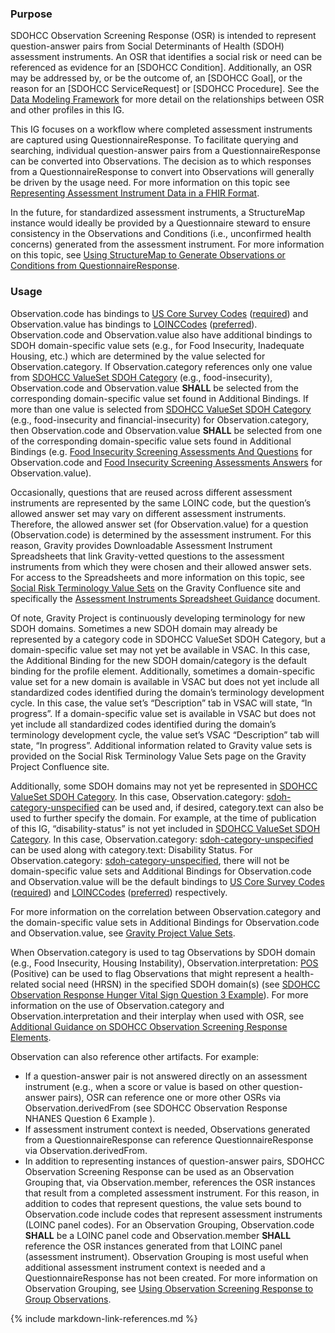 ### Purpose

SDOHCC Observation Screening Response (OSR) is intended to represent question-answer pairs from Social Determinants of Health (SDOH) assessment instruments. An OSR that identifies a social risk or need can be referenced as evidence for an [SDOHCC Condition]. Additionally, an OSR may be addressed by, or be the outcome of, an [SDOHCC Goal], or the reason for an [SDOHCC ServiceRequest] or [SDOHCC Procedure]. See the [Data Modeling Framework](sdoh_clinical_care_scope.html#data-modeling-framework) for more detail on the relationships between OSR and other profiles in this IG.

This IG focuses on a workflow where completed assessment instruments are captured using QuestionnaireResponse. To facilitate querying and searching, individual question-answer pairs from a QuestionnaireResponse can be converted into Observations. The decision as to which responses from a QuestionnaireResponse to convert into Observations will generally be driven by the usage need. For more information on this topic see [Representing Assessment Instrument Data in a FHIR Format](assessment_instrument_support.html#representing-assessment-instrument-data-in-a-fhir-format).

In the future, for standardized assessment instruments, a StructureMap instance would ideally be provided by a Questionnaire steward to ensure consistency in the Observations and Conditions (i.e., unconfirmed health concerns) generated from the assessment instrument. For more information on this topic, see [Using StructureMap to Generate Observations or Conditions from QuestionnaireResponse](assessment_instrument_support.html#using-structuremap-to-generate-observations-or-conditions-from-questionnaireresponse).

### Usage

Observation.code has bindings to [US Core Survey Codes]({{site.data.fhir.ver.uscore}}/ValueSet-us-core-survey-codes.html) ([required]({{site.data.fhir.path}}terminologies.html#required)) and Observation.value has bindings to [LOINCCodes]({{site.data.fhir.path}}valueset-observation-codes.html) ([preferred]({{site.data.fhir.path}}terminologies.html#preferred)). Observation.code and Observation.value also have additional bindings to SDOH domain-specific value sets (e.g., for Food Insecurity, Inadequate Housing, etc.) which are determined by the value selected for Observation.category. If Observation.category references only one value from [SDOHCC ValueSet SDOH Category](ValueSet-SDOHCC-ValueSetSDOHCategory.html) (e.g., food-insecurity), Observation.code and Observation.value **SHALL** be selected from the corresponding domain-specific value set found in Additional Bindings. If more than one value is selected from [SDOHCC ValueSet SDOH Category](ValueSet-SDOHCC-ValueSetSDOHCategory.html) (e.g., food-insecurity and financial-insecurity) for Observation.category, then Observation.code and Observation.value **SHALL** be selected from one of the corresponding domain-specific value sets found in Additional Bindings (e.g. [Food Insecurity Screening Assessments And Questions](https://vsac.nlm.nih.gov/valueset/2.16.840.1.113762.1.4.1247.194/expansion/Latest) for Observation.code and [Food Insecurity Screening Assessments Answers](https://vsac.nlm.nih.gov/valueset/2.16.840.1.113762.1.4.1247.174/expansion/Latest) for Observation.value).

Occasionally, questions that are reused across different assessment instruments are represented by the same LOINC code, but the question’s allowed answer set may vary on different assessment instruments. Therefore, the allowed answer set (for Observation.value) for a question (Observation.code) is determined by the assessment instrument. For this reason, Gravity provides Downloadable Assessment Instrument Spreadsheets that link Gravity-vetted questions to the assessment instruments from which they were chosen and their allowed answer sets. For access to the Spreadsheets and more information on this topic, see [Social Risk Terminology Value Sets](https://confluence.hl7.org/display/GRAV/Social+Risk+Terminology+Value+Sets) on the Gravity Confluence site and specifically the [Assessment Instruments Spreadsheet Guidance](https://confluence.hl7.org/display/GRAV/Social+Risk+Terminology+Value+Sets?preview=/97463504/161062739/Assessment_Instruments_Spreadsheet_Guidance_V1.pdf) document.

Of note, Gravity Project is continuously developing terminology for new SDOH domains. Sometimes a new SDOH domain may already be represented by a category code in SDOHCC ValueSet SDOH Category, but a domain-specific value set may not yet be available in VSAC. In this case, the Additional Binding for the new SDOH domain/category is the default binding for the profile element. Additionally, sometimes a domain-specific value set for a new domain is available in VSAC but does not yet include all standardized codes identified during the domain’s terminology development cycle. In this case, the value set’s “Description” tab in VSAC will state, “In progress”. If a domain-specific value set is available in VSAC but does not yet include all standardized codes identified during the domain’s terminology development cycle, the value set’s VSAC “Description” tab will state, “In progress”. Additional information related to Gravity value sets is provided on the Social Risk Terminology Value Sets page on the Gravity Project Confluence site.

Additionally, some SDOH domains may not yet be represented in [SDOHCC ValueSet SDOH Category](ValueSet-SDOHCC-ValueSetSDOHCategory.html). In this case, Observation.category: [sdoh-category-unspecified](CodeSystem-SDOHCC-CodeSystemTemporaryCodes.html#SDOHCC-CodeSystemTemporaryCodes-sdoh-category-unspecified) can be used and, if desired, category.text can also be used to further specify the domain. For example, at the time of publication of this IG, “disability-status” is not yet included in [SDOHCC ValueSet SDOH Category](ValueSet-SDOHCC-ValueSetSDOHCategory.html). In this case, Observation.category: [sdoh-category-unspecified](CodeSystem-SDOHCC-CodeSystemTemporaryCodes.html#SDOHCC-CodeSystemTemporaryCodes-sdoh-category-unspecified) can be used along with category.text: Disability Status. For Observation.category: [sdoh-category-unspecified](CodeSystem-SDOHCC-CodeSystemTemporaryCodes.html#SDOHCC-CodeSystemTemporaryCodes-sdoh-category-unspecified), there will not be domain-specific value sets and Additional Bindings for Observation.code and Observation.value will be the default bindings to [US Core Survey Codes]({{site.data.fhir.ver.uscore}}/ValueSet-us-core-survey-codes.html) ([required]({{site.data.fhir.path}}terminologies.html#required)) and [LOINCCodes]({{site.data.fhir.path}}valueset-observation-codes.html) ([preferred]({{site.data.fhir.path}}terminologies.html#preferred)) respectively.

For more information on the correlation between Observation.category and the domain-specific value sets in Additional Bindings for Observation.code and Observation.value, see [Gravity Project Value Sets](gravity_terminology.html#gravity-project-value-sets).

When Observation.category is used to tag Observations by SDOH domain (e.g., Food Insecurity, Housing Instability), Observation.interpretation: [POS]({{site.data.fhir.path}}v3/ObservationInterpretation/cs.html#v3-ObservationInterpretation-POS) (Positive) can be used to flag Observations that might represent a health-related social need (HRSN) in the specified SDOH domain(s) (see [SDOHCC Observation Response Hunger Vital Sign Question 3 Example](Observation-SDOHCC-ObservationResponseHungerVitalSignQuestion3Example.html#root)).  For more information on the use of Observation.category and Observation.interpretation and their interplay when used with OSR, see [Additional Guidance on SDOHCC Observation Screening Response Elements](assessment_instrument_support.html#additional-guidance-on-sdohcc-observation-screening-response-elements).

Observation can also reference other artifacts. For example:
* If a question-answer pair is not answered directly on an assessment instrument (e.g., when a score or value is based on other question-answer pairs), OSR can reference one or more other OSRs via Observation.derivedFrom (see SDOHCC Observation Response NHANES Question 6 Example ).
* If assessment instrument context is needed, Observations generated from a QuestionnaireResponse can reference QuestionnaireResponse via Observation.derivedFrom.
* In addition to representing instances of question-answer pairs, SDOHCC Observation Screening Response can be used as an Observation Grouping that, via Observation.member, references the OSR instances that result from a completed assessment instrument. For this reason, in addition to codes that represent questions, the value sets bound to Observation.code include codes that represent assessment instruments (LOINC panel codes). For an Observation Grouping, Observation.code **SHALL** be a LOINC panel code and Observation.member **SHALL** reference the OSR instances generated from that LOINC panel (assessment instrument). Observation Grouping is most useful when additional assessment instrument context is needed and a QuestionnaireResponse has not been created. For more information on Observation Grouping, see [Using Observation Screening Response to Group Observations](assessment_instrument_support.html#using-observation-screening-response-to-group-observations).



{% include markdown-link-references.md %}